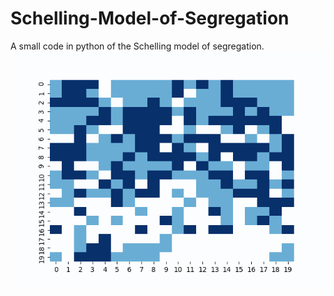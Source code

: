 # Schelling-Model-of-Segregation
A small code in python of the Schelling model of segregation.
![](Schelling.gif)
